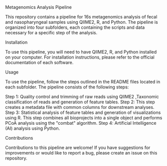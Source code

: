 Metagenomics Analysis Pipeline

This repository contains a pipeline for 16s metagenomics analysis of fecal and nasopharyngeal samples using QIIME2, R, and Python. The pipeline is organized into four subfolders, each containing the scripts and data necessary for a specific step of the analysis.

Installation

To use this pipeline, you will need to have QIIME2, R, and Python installed on your computer. For installation instructions, please refer to the official documentation of each software.

Usage

To use the pipeline, follow the steps outlined in the README files located in each subfolder. The pipeline consists of the following steps:

Step 1: Quality control and trimming of raw reads using QIIME2 ,Taxonomic classification of reads and generation of feature tables. 
Step 2: This step creates a metadata file with common columns for downstream analyses.
Step 3: Statistical analysis of feature tables and generation of visualizations using R. This step combines all bioprojects into a single object and performs PCoA analysis using the "combat" algorithm.
Step 4: Artificial Intelligence (AI) analysis using Python. 

Contributions

Contributions to this pipeline are welcome! If you have suggestions for improvements or would like to report a bug, please create an issue on this repository.
